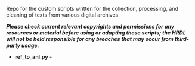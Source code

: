 Repo for the custom scripts written for the collection, processing, and cleaning of texts from various digital archives.

___Please check current relevant copyrights and permissions for any resources or material before using or adapting these scripts; the HRDL will not be held responsible for any breaches that may occur from third-party usage.___

- **ref_to_anl.py** - 
